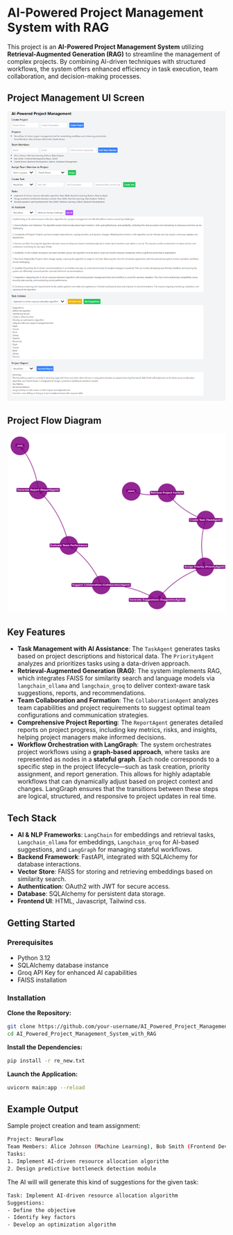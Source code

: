 # **AI-Powered Project Management System with RAG**

This project is an **AI-Powered Project Management System** utilizing **Retrieval-Augmented Generation (RAG)** to streamline the management of complex projects. By combining AI-driven techniques with structured workflows, the system offers enhanced efficiency in task execution, team collaboration, and decision-making processes.

## **Project Management UI Screen**

![Project Management UI Screen](Project_Management_UI.png)

## **Project Flow Diagram**

![Project_LangGraph_Workflow](Project_LangGraph_Workflow.png)

## **Key Features**

- **Task Management with AI Assistance**: The `TaskAgent` generates tasks based on project descriptions and historical data. The `PriorityAgent` analyzes and prioritizes tasks using a data-driven approach.
- **Retrieval-Augmented Generation (RAG)**: The system implements RAG, which integrates FAISS for similarity search and language models via `langchain_ollama` and `langchain_groq` to deliver context-aware task suggestions, reports, and recommendations.
- **Team Collaboration and Formation**: The `CollaborationAgent` analyzes team capabilities and project requirements to suggest optimal team configurations and communication strategies.
- **Comprehensive Project Reporting**: The `ReportAgent` generates detailed reports on project progress, including key metrics, risks, and insights, helping project managers make informed decisions.
- **Workflow Orchestration with LangGraph**: The system orchestrates project workflows using a **graph-based approach**, where tasks are represented as nodes in a **stateful graph**. Each node corresponds to a specific step in the project lifecycle—such as task creation, priority assignment, and report generation. This allows for highly adaptable workflows that can dynamically adjust based on project context and changes. LangGraph ensures that the transitions between these steps are logical, structured, and responsive to project updates in real time.

## **Tech Stack**

- **AI & NLP Frameworks**: `LangChain` for embeddings and retrieval tasks, `Langchain_ollama` for embeddings, `Langchain_groq` for AI-based suggestions, and `LangGraph` for managing stateful workflows.
- **Backend Framework**: FastAPI, integrated with SQLAlchemy for database interactions.
- **Vector Store**: FAISS for storing and retrieving embeddings based on similarity search.
- **Authentication**: OAuth2 with JWT for secure access.
- **Database**: SQLAlchemy for persistent data storage.
- **Frontend UI**: HTML, Javascript, Tailwind css.

## **Getting Started**

### **Prerequisites**

- Python 3.12
- SQLAlchemy database instance
- Groq API Key for enhanced AI capabilities
- FAISS installation

### **Installation**

**Clone the Repository:**

```bash
git clone https://github.com/your-username/AI_Powered_Project_Management_System_with_RAG.git
cd AI_Powered_Project_Management_System_with_RAG
```

**Install the Dependencies:**

```bash
pip install -r re_new.txt
```

**Launch the Application:**

```bash
uvicorn main:app --reload
```

## **Example Output**

Sample project creation and team assignment:

```bash
Project: NeuraFlow
Team Members: Alice Johnson (Machine Learning), Bob Smith (Frontend Development), Charlie Brown (Backend Development)
Tasks:
1. Implement AI-driven resource allocation algorithm
2. Design predictive bottleneck detection module
```

The AI will will generate this kind of suggestions for the given task:

```bash
Task: Implement AI-driven resource allocation algorithm
Suggestions:
- Define the objective
- Identify key factors
- Develop an optimization algorithm
```
